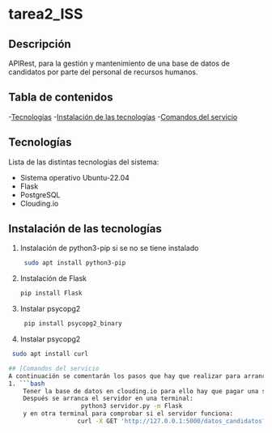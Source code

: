 # tarea2_ISS

## Descripción 
APIRest, para la gestión y mantenimiento de una base de datos de candidatos por parte del personal de recursos humanos. 

## Tabla de contenidos 
-[Tecnologías](#Tecnologías)
-[Instalación de las tecnologías](#Instalación-de-las-tecnologías)
-[Comandos del servicio](#Comandos-del-servicio)

## Tecnologías
Lista de las distintas tecnologías del sistema:
* Sistema operativo Ubuntu-22.04
* Flask
* PostgreSQL
* Clouding.io
## Instalación de las tecnologías 
1. Instalación de python3-pip si se no se tiene instalado 
   ```bash
    sudo apt install python3-pip
2. Instalación de Flask
     ```bash
    pip install Flask
3. Instalar psycopg2
   ```bash
    pip install psycopg2_binary
4. Instalar psycopg2
```bash
 sudo apt install curl 

## [Comandos del servicio
A continuación se comentarán los pasos que hay que realizar para arrancar el servicio 
1. ```bash
    Tener la base de datos en clouding.io para ello hay que pagar una subscripción.
    Después se arranca el servidor en una terminal:
                    python3 servidor.py -m Flask 
    y en otra terminal para comprobar si el servidor funciona: 
                   curl -X GET 'http://127.0.0.1:5000/datos_candidatos?perfil=ingeniero&experiencia=1'

   
